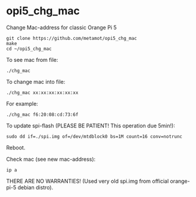 # opi5_chg_mac
Change Mac-address for classic Orange Pi 5

    git clone https://github.com/metamot/opi5_chg_mac
    make
    cd ~/opi5_chg_mac

To see mac from file:
    
    ./chg_mac

To change mac into file:

    ./chg_mac xx:xx:xx:xx:xx:xx

For example:

    ./chg_mac f6:20:08:cd:73:6f

To update spi-flash (PLEASE BE PATIENT! This operation due 5min!):

    sudo dd if=./spi.img of=/dev/mtdblock0 bs=1M count=16 conv=notrunc

Reboot.

Check mac (see new mac-address):

    ip a

THERE ARE NO WARRANTIES!
(Used very old spi.img from official orange-pi-5 debian distro).
